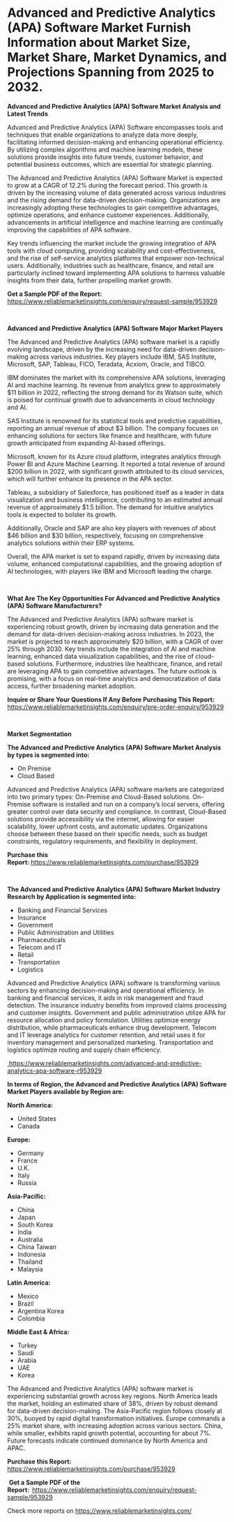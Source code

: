 <p><h1>Advanced and Predictive Analytics (APA) Software Market Furnish Information about Market Size, Market Share, Market Dynamics, and Projections Spanning from 2025 to 2032.</h1></p><p><strong>Advanced and Predictive Analytics (APA) Software Market Analysis and Latest Trends</strong></p>
<p><p>Advanced and Predictive Analytics (APA) Software encompasses tools and techniques that enable organizations to analyze data more deeply, facilitating informed decision-making and enhancing operational efficiency. By utilizing complex algorithms and machine learning models, these solutions provide insights into future trends, customer behavior, and potential business outcomes, which are essential for strategic planning.</p><p>The Advanced and Predictive Analytics (APA) Software Market is expected to grow at a CAGR of 12.2% during the forecast period. This growth is driven by the increasing volume of data generated across various industries and the rising demand for data-driven decision-making. Organizations are increasingly adopting these technologies to gain competitive advantages, optimize operations, and enhance customer experiences. Additionally, advancements in artificial intelligence and machine learning are continually improving the capabilities of APA software.</p><p>Key trends influencing the market include the growing integration of APA tools with cloud computing, providing scalability and cost-effectiveness, and the rise of self-service analytics platforms that empower non-technical users. Additionally, industries such as healthcare, finance, and retail are particularly inclined toward implementing APA solutions to harness valuable insights from their data, further propelling market growth.</p></p>
<p><strong>Get a Sample PDF of the Report:&nbsp;</strong> <a href="https://www.reliablemarketinsights.com/enquiry/request-sample/953929?utm_campaign=3221&utm_medium=2&utm_source=Github&utm_content=ia&utm_term=11032025&utm_id=advanced-and-predictive-analytics-apa-software">https://www.reliablemarketinsights.com/enquiry/request-sample/953929</a></p>
<p>&nbsp;</p>
<p><strong>Advanced and Predictive Analytics (APA) Software Major Market Players</strong></p>
<p><p>The Advanced and Predictive Analytics (APA) software market is a rapidly evolving landscape, driven by the increasing need for data-driven decision-making across various industries. Key players include IBM, SAS Institute, Microsoft, SAP, Tableau, FICO, Teradata, Acxiom, Oracle, and TIBCO. </p><p>IBM dominates the market with its comprehensive APA solutions, leveraging AI and machine learning. Its revenue from analytics grew to approximately $11 billion in 2022, reflecting the strong demand for its Watson suite, which is poised for continual growth due to advancements in cloud technology and AI.</p><p>SAS Institute is renowned for its statistical tools and predictive capabilities, reporting an annual revenue of about $3 billion. The company focuses on enhancing solutions for sectors like finance and healthcare, with future growth anticipated from expanding AI-based offerings.</p><p>Microsoft, known for its Azure cloud platform, integrates analytics through Power BI and Azure Machine Learning. It reported a total revenue of around $200 billion in 2022, with significant growth attributed to its cloud services, which will further enhance its presence in the APA sector.</p><p>Tableau, a subsidiary of Salesforce, has positioned itself as a leader in data visualization and business intelligence, contributing to an estimated annual revenue of approximately $1.5 billion. The demand for intuitive analytics tools is expected to bolster its growth.</p><p>Additionally, Oracle and SAP are also key players with revenues of about $46 billion and $30 billion, respectively, focusing on comprehensive analytics solutions within their ERP systems.</p><p>Overall, the APA market is set to expand rapidly, driven by increasing data volume, enhanced computational capabilities, and the growing adoption of AI technologies, with players like IBM and Microsoft leading the charge.</p></p>
<p>&nbsp;</p>
<p><strong>What Are The Key Opportunities For Advanced and Predictive Analytics (APA) Software Manufacturers?</strong></p>
<p><p>The Advanced and Predictive Analytics (APA) software market is experiencing robust growth, driven by increasing data generation and the demand for data-driven decision-making across industries. In 2023, the market is projected to reach approximately $20 billion, with a CAGR of over 25% through 2030. Key trends include the integration of AI and machine learning, enhanced data visualization capabilities, and the rise of cloud-based solutions. Furthermore, industries like healthcare, finance, and retail are leveraging APA to gain competitive advantages. The future outlook is promising, with a focus on real-time analytics and democratization of data access, further broadening market adoption.</p></p>
<p><strong>Inquire or Share Your Questions If Any Before Purchasing This Report:</strong> <a href="https://www.reliablemarketinsights.com/enquiry/pre-order-enquiry/953929?utm_campaign=3221&utm_medium=2&utm_source=Github&utm_content=ia&utm_term=11032025&utm_id=advanced-and-predictive-analytics-apa-software">https://www.reliablemarketinsights.com/enquiry/pre-order-enquiry/953929</a></p>
<p>&nbsp;</p>
<p><strong>Market Segmentation</strong></p>
<p><strong>The Advanced and Predictive Analytics (APA) Software Market Analysis by types is segmented into:</strong></p>
<p><ul><li>On Premise</li><li>Cloud Based</li></ul></p>
<p><p>Advanced and Predictive Analytics (APA) software markets are categorized into two primary types: On-Premise and Cloud-Based solutions. On-Premise software is installed and run on a company’s local servers, offering greater control over data security and compliance. In contrast, Cloud-Based solutions provide accessibility via the internet, allowing for easier scalability, lower upfront costs, and automatic updates. Organizations choose between these based on their specific needs, such as budget constraints, regulatory requirements, and flexibility in deployment.</p></p>
<p><strong>Purchase this Report:&nbsp;</strong><a href="https://www.reliablemarketinsights.com/purchase/953929?utm_campaign=3221&utm_medium=2&utm_source=Github&utm_content=ia&utm_term=11032025&utm_id=advanced-and-predictive-analytics-apa-software">https://www.reliablemarketinsights.com/purchase/953929</a></p>
<p>&nbsp;</p>
<p><strong>The Advanced and Predictive Analytics (APA) Software Market Industry Research by Application is segmented into:</strong></p>
<p><ul><li>Banking and Financial Services</li><li>Insurance</li><li>Government</li><li>Public Administration and Utilities</li><li>Pharmaceuticals</li><li>Telecom and IT</li><li>Retail</li><li>Transportation</li><li>Logistics</li></ul></p>
<p><p>Advanced and Predictive Analytics (APA) software is transforming various sectors by enhancing decision-making and operational efficiency. In banking and financial services, it aids in risk management and fraud detection. The insurance industry benefits from improved claims processing and customer insights. Government and public administration utilize APA for resource allocation and policy formulation. Utilities optimize energy distribution, while pharmaceuticals enhance drug development. Telecom and IT leverage analytics for customer retention, and retail uses it for inventory management and personalized marketing. Transportation and logistics optimize routing and supply chain efficiency.</p></p>
<p><a href="https://www.reliablemarketinsights.com/advanced-and-predictive-analytics-apa-software-r953929?utm_campaign=3221&utm_medium=2&utm_source=Github&utm_content=ia&utm_term=11032025&utm_id=advanced-and-predictive-analytics-apa-software">&nbsp;https://www.reliablemarketinsights.com/advanced-and-predictive-analytics-apa-software-r953929</a></p>
<p><strong>In terms of Region, the Advanced and Predictive Analytics (APA) Software Market Players available by Region are:</strong></p>
<p>
    <p> <strong> North America: </strong>
        <ul>
            <li>United States</li>
            <li>Canada</li>
        </ul>
        </p> 
    <p> <strong> Europe: </strong>
        <ul>
            <li>Germany</li>
            <li>France</li>
            <li>U.K.</li>
            <li>Italy</li>
            <li>Russia</li>
        </ul>
        </p> 
    <p> <strong> Asia-Pacific: </strong>
        <ul>
            <li>China</li>
            <li>Japan</li>
            <li>South Korea</li>
            <li>India</li>
            <li>Australia</li>
            <li>China Taiwan</li>
            <li>Indonesia</li>
            <li>Thailand</li>
            <li>Malaysia</li>
        </ul>
        </p> 
    <p> <strong> Latin America: </strong>
        <ul>
            <li>Mexico</li>
            <li>Brazil</li>
            <li>Argentina Korea</li>
            <li>Colombia</li>
        </ul>
        </p> 
    <p> <strong> Middle East & Africa: </strong>
        <ul>
            <li>Turkey</li>
            <li>Saudi</li>
            <li>Arabia</li>
            <li>UAE</li>
            <li>Korea</li>
        </ul>
    </p>
    </p>
<p><p>The Advanced and Predictive Analytics (APA) software market is experiencing substantial growth across key regions. North America leads the market, holding an estimated share of 38%, driven by robust demand for data-driven decision-making. The Asia-Pacific region follows closely at 30%, buoyed by rapid digital transformation initiatives. Europe commands a 25% market share, with increasing adoption across various sectors. China, while smaller, exhibits rapid growth potential, accounting for about 7%. Future forecasts indicate continued dominance by North America and APAC.</p></p>
<p><strong>Purchase this Report: </strong><a href="https://www.reliablemarketinsights.com/purchase/953929?utm_campaign=3221&utm_medium=2&utm_source=Github&utm_content=ia&utm_term=11032025&utm_id=advanced-and-predictive-analytics-apa-software">https://www.reliablemarketinsights.com/purchase/953929</a></p>
<p>&nbsp;<strong>Get a Sample PDF of the Report:&nbsp;&nbsp;</strong><a href="https://www.reliablemarketinsights.com/enquiry/request-sample/953929?utm_campaign=3221&utm_medium=2&utm_source=Github&utm_content=ia&utm_term=11032025&utm_id=advanced-and-predictive-analytics-apa-software">https://www.reliablemarketinsights.com/enquiry/request-sample/953929</a></p>
<p><strong></strong></p>
<p>Check more reports on <a href="https://www.reliablemarketinsights.com/?utm_campaign=3221&utm_medium=2&utm_source=Github&utm_content=ia&utm_term=11032025&utm_id=advanced-and-predictive-analytics-apa-software">https://www.reliablemarketinsights.com/</a></p>